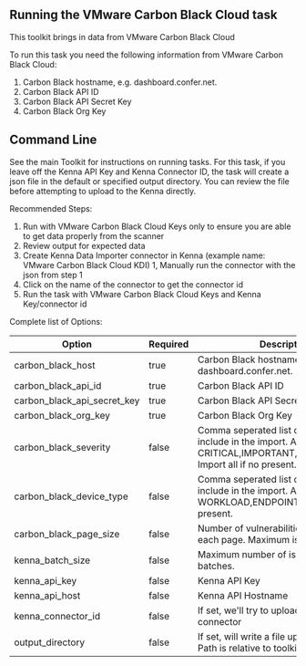 ## Running the VMware Carbon Black Cloud task

This toolkit brings in data from VMware Carbon Black Cloud

To run this task you need the following information from VMware Carbon Black Cloud:

1. Carbon Black hostname, e.g. dashboard.confer.net.
1. Carbon Black API ID
1. Carbon Black API Secret Key
1. Carbon Black Org Key

## Command Line

See the main Toolkit for instructions on running tasks. For this task, if you leave off the Kenna API Key and Kenna Connector ID, the task will create a json file in the default or specified output directory. You can review the file before attempting to upload to the Kenna directly.

Recommended Steps:

1. Run with VMware Carbon Black Cloud Keys only to ensure you are able to get data properly from the scanner
1. Review output for expected data
1. Create Kenna Data Importer connector in Kenna (example name: VMware Carbon Black Cloud KDI)
1, Manually run the connector with the json from step 1
1. Click on the name of the connector to get the connector id
1. Run the task with VMware Carbon Black Cloud Keys and Kenna Key/connector id

Complete list of Options:

| Option | Required | Description | default |
| --- | --- | --- | --- |
| carbon_black_host | true | Carbon Black hostname, e.g. dashboard.confer.net. | n/a |
| carbon_black_api_id | true | Carbon Black API ID | n/a |
| carbon_black_api_secret_key | true | Carbon Black API Secret Key | n/a |
| carbon_black_org_key | true | Carbon Black Org Key | n/a |
| carbon_black_severity | false | Comma seperated list of severities to include in the import. Allowed are CRITICAL,IMPORTANT,MODERATE,LOW. Import all if no present. | n/a |
| carbon_black_device_type | false | Comma seperated list of device types to include in the import. Allowed are WORKLOAD,ENDPOINT. Import all if no present. | n/a |
| carbon_black_page_size | false | Number of vulnerabilities to retrieve in each page. Maximum is 200. | 200 |
| kenna_batch_size | false | Maximum number of issues to upload in batches. | 500 |
| kenna_api_key | false | Kenna API Key | n/a |
| kenna_api_host | false | Kenna API Hostname | api.kennasecurity.com |
| kenna_connector_id | false | If set, we'll try to upload to this connector | n/a |
| output_directory | false | If set, will write a file upon completion. Path is relative to toolkit root directory | output/carbon_black |

